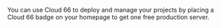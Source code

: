 <!-- usedin: [ _general/account/cloud66-badge-v1.md] -->

You can use Cloud 66 to deploy and manage your projects by placing a Cloud 66 badge on your homepage to get one free production server.

